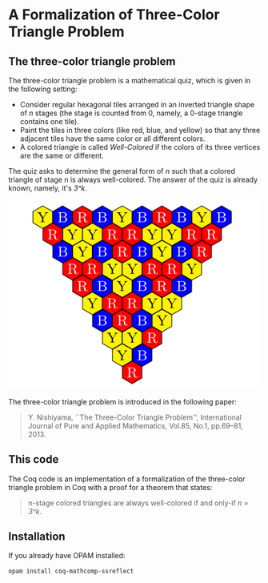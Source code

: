 # A Formalization of Three-Color Triangle Problem

## The three-color triangle problem

The three-color triangle problem is a mathematical quiz, which is given in the following setting:

- Consider regular hexagonal tiles arranged in an inverted triangle shape of *n* stages (the stage is counted from 0, namely, a 0-stage triangle contains one tile). 
- Paint the tiles in three colors (like red, blue, and yellow) so that any three adjacent tiles have the same color or all different colors.
- A colored triangle is called *Well-Colored* if the colors of its three vertices are the same or different.

The quiz asks to determine the general form of *n* such that a colored triangle of stage n is always well-colored. 
The answer of the quiz is already known, namely, it's *3^k*. 

![hoge](coloredtriangle.png)

The three-color triangle problem is introduced in the following paper:
> Y. Nishiyama, ``The Three-Color Triangle Problem'', International Journal of Pure and Applied Mathematics, Vol.85, No.1, pp.69–81, 2013.


## This code

The Coq code is an implementation of a formalization of the three-color triangle problem in Coq with a proof for a theorem that states: 
> n-stage colored triangles are always well-colored if and only-if *n = 3^k*. 


## Installation

If you already have OPAM installed:
```
opam install coq-mathcomp-ssreflect
```
 
